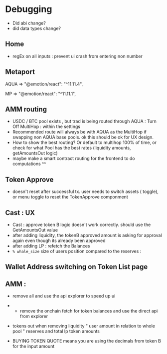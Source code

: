 # Debugging

- Did abi change?
- did data types change?

## Home

- regEx on all inputs : prevent ui crash from entering non number

## Metaport

AQUA => "@emotion/react": "^11.11.4",

MP => "@emotion/react": "^11.11.1",

## AMM routing

- USDC / BTC pool exists , but trad is being routed through AQUA : Turn Off MultiHop : within the settings
- Recommended route will always be with AQUA as the MultiHop if swapping non AQUA base pools. ok this should be ok for UX design.
- How to show the best routing? Or default to multihop 100% of time, or check for what Pool has the best rates (liquidity amounts, getAmountsOut logic)
- maybe make a smart contract routing for the frontend to do computations ^^

## Token Approve

- doesn't reset after successful tx. user needs to switch assets ( toggle), or menu toggle to reset the TokenApprove componment

## Cast : UX

- Cast : approve token B logic doesn't work correctly. should use the GetAmountsOut value
- after adding liquidity, the tokenB approved amount is asking for approval again even though its already been approved
- after adding LP : refetch the Balances
- `% whale_size` size of users position compared to the reserves :

## Wallet Address switching on Token List page

## AMM :

- <TokenBalance> remove all and use the api explorer to speed up ui
- - remove the onchain fetch for token balances and use the direct api from explorer

- tokens out when removing liquidity " user amount in relation to whole pool " reserves and total lp token amounts
- BUYING TOKEN QUOTE means you are using the decimals from token B for the input amount
